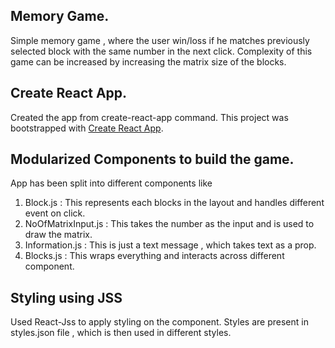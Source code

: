 ## Memory Game.
Simple memory game , where the user win/loss if he matches previously selected block with the same number in the
next click. Complexity of this game can be increased by increasing the matrix size of the blocks.

## Create React App.
  Created the app from create-react-app command.
  This project was bootstrapped with [Create React App](https://github.com/facebookincubator/create-react-app).

## Modularized Components to build the game.
  App has been split into different components like
  1. Block.js : This represents each blocks in the layout and handles different event on click.
  2. NoOfMatrixInput.js : This takes the number as the input and is used to draw the matrix.
  3. Information.js : This is just a text message , which takes text as a prop.
  4. Blocks.js : This wraps everything and interacts across different component.

## Styling using JSS
  Used React-Jss to apply styling on the component.
  Styles are present in styles.json file , which is then used in different styles.
  